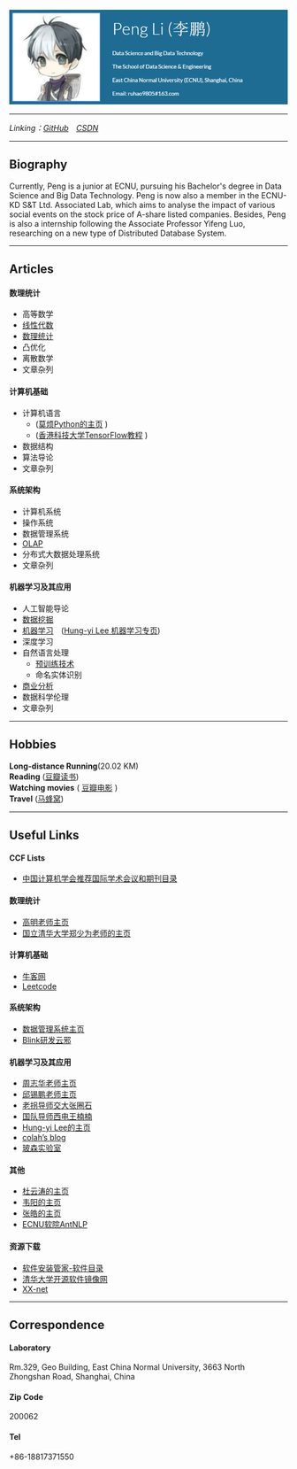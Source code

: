 ![Profile](profile.PNG)

--------------------------------------------------
*Linking：[GitHub](https://github.com/SimpleLP/simplelp.github.io)&emsp;[CSDN](https://me.csdn.net/Life_Mining)*

------------------------------------

## Biography
Currently, Peng is a junior at ECNU, pursuing his Bachelor's  degree in Data Science and Big Data Technology. Peng is now also a member in the ECNU-KD S&T Ltd. Associated  Lab, which aims to analyse the impact of various social events on the stock price of A-share listed companies. Besides, Peng is also a internship following the Associate Professor  Yifeng Luo, researching on a new type of Distributed Database System.

----------------------------------------------------------

## Articles     
#### 数理统计     
- 高等数学        
- [线性代数](https://simplelp.github.io/LinearAlgebra/)    
- [数理统计](https://simplelp.github.io/ProbabilityAndMathematicalStatistics/)       
- 凸优化        
- 离散数学          
- 文章杂列      

#### 计算机基础   
- 计算机语言      
    - ([莫烦Python的主页](https://morvanzhou.github.io/learning-steps/) )    
    - ([香港科技大学TensorFlow教程](https://pan.baidu.com/s/1c19SI56#list/path=%2F) )     
- 数据结构       
- 算法导论       
- 文章杂列       
    
#### 系统架构   
- 计算机系统           
- 操作系统           
- 数据管理系统         
- [OLAP](https://simplelp.github.io/OLAP/)      
- 分布式大数据处理系统      
- 文章杂列       

#### 机器学习及其应用     
- 人工智能导论       
- [数据挖掘](https://simplelp.github.io/IntroToDataMining/)      
- [机器学习](https://simplelp.github.io/MachineLearning/)&emsp;([Hung-yi Lee 机器学习专页](https://simplelp.github.io/MachineLearningLHY/))
- 深度学习   
- 自然语言处理     
    - [预训练技术](https://simplelp.github.io/NLP-PreTraining/)          
    - 命名实体识别        
- [商业分析](https://simplelp.github.io/BusinessAnalytics/)        
- 数据科学伦理       
- 文章杂列    

--------------------------------------------------------

## Hobbies
**Long-distance Running**(20.02 KM)    
**Reading** ([豆瓣读书](https://book.douban.com/mine?status=collect))      
**Watching movies** ( [豆瓣电影](https://movie.douban.com/mine?status=collect) )   
**Travel** ([马蜂窝](http://www.mafengwo.cn/u/88900054.html))    

-------------------------------------------------------------

## Useful Links
#### CCF Lists    
- [中国计算机学会推荐国际学术会议和期刊目录](https://www.ccf.org.cn/xspj/gyml/)   

#### 数理统计    
- [高明老师主页](http://dase.ecnu.edu.cn/mgao/)   
- [国立清华大学郑少为老师的主页](http://www.stat.nthu.edu.tw/~swcheng/index.htm)    

#### 计算机基础   
- [牛客网](https://www.nowcoder.com/)
- [Leetcode](https://leetcode-cn.com/problemset/all/)

#### 系统架构    
- [数据管理系统主页](http://111.231.251.48/dbms2018/main.html)   
- [Blink研发云邪](http://wuchong.me/)   

#### 机器学习及其应用   
- [周志华老师主页](https://cs.nju.edu.cn/zhouzh/)    
- [邱锡鹏老师主页](http://nlp.fudan.edu.cn/xpqiu/)   
- [老拐导师交大张圈石](http://qszhang.com/)   
- [国队导师西电王楠楠](http://web.xidian.edu.cn/nnwang/index.html)   
- [Hung-yi Lee的主页](http://speech.ee.ntu.edu.tw/~tlkagk/index.html)   
- [colah’s blog](http://colah.github.io/)    
- [玻森实验室](https://bosonnlp.com/)    

#### 其他   
- [杜云涛的主页](https://zealscott.com/)      
- [韦阳的主页](https://godweiyang.com/)    
- [张皓的主页](http://lamda.nju.edu.cn/zhangh/)    
- [ECNU软院AntNLP](https://github.com/AntNLP/)    

#### 资源下载    
- [软件安装管家-软件目录](https://mp.weixin.qq.com/s?__biz=MzIwMjE1MjMyMw==&mid=502712528&idx=1&sn=7ad9553cc39e533d16f6844507a5cd24&chksm=0ee1683c3996e12a6fd90fcd340730666e0c650616a4d6b4f677e7d3d31e479b91db9de60b59&mpshare=1&scene=1&srcid=0913ToacFlNMOLlPKwYYqw6a#rd)    
- [清华大学开源软件镜像网](https://mirrors.tuna.tsinghua.edu.cn/)    
- [XX-net](https://github.com/XX-net/XX-Net)   

---------------------------------------------------------

## Correspondence    
#### Laboratory
Rm.329, Geo Building, East China Normal University, 3663 North Zhongshan Road, Shanghai, China      
#### Zip Code
200062
#### Tel
+86-18817371550
